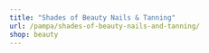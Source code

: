 ```yaml
---
title: "Shades of Beauty Nails & Tanning"
url: /pampa/shades-of-beauty-nails-and-tanning/
shop: beauty
---
```

